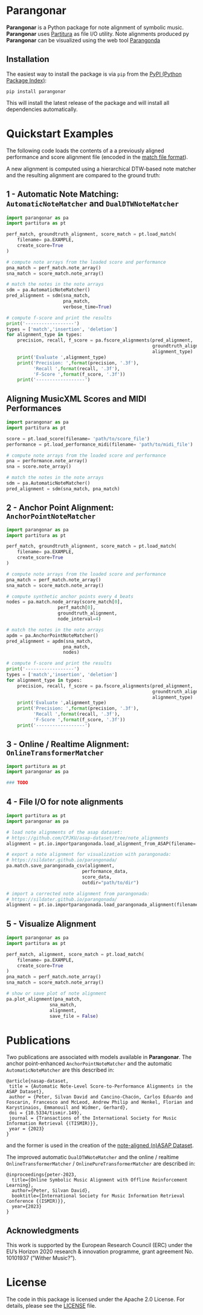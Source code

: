 Parangonar
==========

**Parangonar** is a Python package for note alignment of symbolic music. 
**Parangonar** uses [Partitura](https://github.com/CPJKU/partitura) as file I/O utility.
Note alignments produced py **Parangonar** can be visualized using the 
web tool [Parangonda](https://sildater.github.io/parangonada/)


Installation
-------

The easiest way to install the package is via `pip` from the [PyPI (Python
Package Index)](https://pypi.python.org/pypi>):
```shell
pip install parangonar
```
This will install the latest release of the package and will install all dependencies automatically.


Quickstart Examples
==========

The following code loads the contents of a a previously aligned performance
and score alignment file (encoded in the [match file format](https://arxiv.org/abs/2206.01104)). 

A new alignment is computed using a hierarchical DTW-based note matcher and the resulting
alignment are compared to the ground truth:

1 - Automatic Note Matching: `AutomaticNoteMatcher` and `DualDTWNoteMatcher`
-----

```python
import parangonar as pa
import partitura as pt

perf_match, groundtruth_alignment, score_match = pt.load_match(
    filename= pa.EXAMPLE,
    create_score=True
)

# compute note arrays from the loaded score and performance
pna_match = perf_match.note_array()
sna_match = score_match.note_array()

# match the notes in the note arrays
sdm = pa.AutomaticNoteMatcher()
pred_alignment = sdm(sna_match, 
                     pna_match,
                     verbose_time=True)

# compute f-score and print the results
print('------------------')
types = ['match','insertion', 'deletion']
for alignment_type in types:
    precision, recall, f_score = pa.fscore_alignments(pred_alignment, 
                                                      groundtruth_alignment, 
                                                      alignment_type)
    print('Evaluate ',alignment_type)
    print('Precision: ',format(precision, '.3f'),
          'Recall ',format(recall, '.3f'),
          'F-Score ',format(f_score, '.3f'))
    print('------------------')
```

Aligning MusicXML Scores and MIDI Performances
-----

```python
import parangonar as pa
import partitura as pt

score = pt.load_score(filename= 'path/to/score_file')
performance = pt.load_performance_midi(filename= 'path/to/midi_file')

# compute note arrays from the loaded score and performance
pna = performance.note_array()
sna = score.note_array()

# match the notes in the note arrays
sdm = pa.AutomaticNoteMatcher()
pred_alignment = sdm(sna_match, pna_match)
```

2 - Anchor Point Alignment: `AnchorPointNoteMatcher` 
----

```python
import parangonar as pa
import partitura as pt

perf_match, groundtruth_alignment, score_match = pt.load_match(
    filename= pa.EXAMPLE,
    create_score=True
)

# compute note arrays from the loaded score and performance
pna_match = perf_match.note_array()
sna_match = score_match.note_array()

# compute synthetic anchor points every 4 beats
nodes = pa.match.node_array(score_match[0], 
                   perf_match[0], 
                   groundtruth_alignment,
                   node_interval=4)

# match the notes in the note arrays
apdm = pa.AnchorPointNoteMatcher()
pred_alignment = apdm(sna_match, 
                     pna_match,
                     nodes)

# compute f-score and print the results
print('------------------')
types = ['match','insertion', 'deletion']
for alignment_type in types:
    precision, recall, f_score = pa.fscore_alignments(pred_alignment, 
                                                      groundtruth_alignment, 
                                                      alignment_type)
    print('Evaluate ',alignment_type)
    print('Precision: ',format(precision, '.3f'),
          'Recall ',format(recall, '.3f'),
          'F-Score ',format(f_score, '.3f'))
    print('------------------')
```


3 - Online / Realtime Alignment: `OnlineTransformerMatcher` 
----

```python
import partitura as pt
import parangonar as pa

### TODO
```





4 - File I/O for note alignments
----

```python
import partitura as pt
import parangonar as pa

# load note alignments of the asap dataset: 
# https://github.com/CPJKU/asap-dataset/tree/note_alignments
alignment = pt.io.importparangonada.load_alignment_from_ASAP(filename= 'path/to/note_alignment.tsv')

# export a note alignment for visualization with parangonada:
# https://sildater.github.io/parangonada/
pa.match.save_parangonada_csv(alignment, 
                            performance_data,
                            score_data,
                            outdir="path/to/dir")

# import a corrected note alignment from parangonada:
# https://sildater.github.io/parangonada/
alignment = pt.io.importparangonada.load_parangonada_alignment(filename= 'path/to/note_alignment.csv')
```

5 - Visualize Alignment
----


```python
import parangonar as pa
import partitura as pt

perf_match, alignment, score_match = pt.load_match(
    filename= pa.EXAMPLE,
    create_score=True
)
pna_match = perf_match.note_array()
sna_match = score_match.note_array()

# show or save plot of note alignment
pa.plot_alignment(pna_match,
                sna_match,
                alignment,
                save_file = False)
```


Publications
=====

Two publications are associated with models available in **Parangonar**.
The anchor point-enhanced `AnchorPointNoteMatcher` and the automatic `AutomaticNoteMatcher` are this described in:

```
@article{nasap-dataset,
 title = {Automatic Note-Level Score-to-Performance Alignments in the ASAP Dataset},
 author = {Peter, Silvan David and Cancino-Chacón, Carlos Eduardo and Foscarin, Francesco and McLeod, Andrew Philip and Henkel, Florian and Karystinaios, Emmanouil and Widmer, Gerhard},
 doi = {10.5334/tismir.149},
 journal = {Transactions of the International Society for Music Information Retrieval {(TISMIR)}},
 year = {2023}
}
```

and the former is used in the creation of the [note-aligned (n)ASAP Dataset](https://github.com/CPJKU/asap-dataset).


The improved automatic `DualDTWNoteMatcher` and the online / realtime `OnlineTransformerMatcher` / `OnlinePureTransformerMatcher` are described in:


```
@inproceedings{peter-2023,
  title={Online Symbolic Music Alignment with Offline Reinforcement Learning},
  author={Peter, Silvan David},
  booktitle={International Society for Music Information Retrieval Conference {(ISMIR)}},
  year={2023}
}
```

## Acknowledgments

This work is supported by the European Research Council (ERC) under the EU’s Horizon 2020 research & innovation programme, grant agreement No. 10101937 (”Wither Music?”).

License
=======

The code in this package is licensed under the Apache 2.0 License. For details,
please see the [LICENSE](LICENSE) file.
